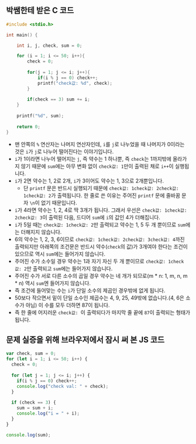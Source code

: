﻿## 박쌤한테 받은 C 코드

```c
#include <stdio.h>

int main() {

    int i, j, check, sum = 0;

    for (i = 1; i <= 50; i++){
        check = 0;
      
        for(j = 1; j <= i; j++){
            if(i % j == 0) check++;
            printf("check값: %d", check);
        }
      
        if(check == 3) sum += i;
    }
   
    printf("%d", sum);
   
    return 0;
}
```

- 맨 안쪽의 `%` 연산자는 나머지 연산자인데, `i`를 `j`로 나누었을 때 나머지가 0이라는 것은 `i`가 `j`로 나누어 떨어진다는 이야기입니다.
- `i`가 1이라면 나누어 떨어지는 `j`, 즉 약수는 1 하나뿐, 즉 `check`는 1까지밖에 올라가지 않기 때문에 `sum`에는 아무 변화 없이 `check값: 1`만이 출력된 채로 `i++`이 실행됩니다.
- `i`가 2면 약수는 1, 2로 2개, `i`가 3이어도 약수는 1, 3으로 2개뿐입니다.
    - 단 `printf` 문은 반드시 실행되기 때문에 `check값: 1check값: 2check값: 1check값: 2`가 출력됩니다. 한 줄로 쓴 이유는 주어진 `printf` 문에 줄바꿈 문자 `\n`이 없기 때문입니다.
- `i`가 4라면 약수는 1, 2, 4로 딱 3개가 됩니다. 그래서 우선은 `check값: 1check값: 2check값: 3`이 출력된 다음, 드디어 `sum`에 `i`의 값인 4가 더해집니다.
- `i`가 5일 때는 `check값: 1check값: 2`만 출력되고 약수는 1, 5 두 개 뿐이므로 `sum`에는 더해지지 않습니다.
- 6의 약수는 1, 2, 3, 6이므로 `check값: 1check값: 2check값: 3check값: 4`까진 출력되지만 아래쪽의 조건문은 반드시 약수(`check`의 값)가 3개여야 한다는 조건이 있으므로 역시 `sum`에는 들어가지 않습니다.
- 주어진 수가 소수일 경우 약수는 1과 자기 자신 두 개 뿐이므로 `check값: 1check값: 2`만 출력되고 `sum`에는 들어가지 않습니다.
- 주어진 수가 서로 다른 소수의 곱일 경우 약수는 네 개가 되므로(m * n: 1, m, n, m * n) 역시 `sum`엔 들어가지 않습니다.
- 즉 조건에 들어맞는 수는 `i`가 단일 소수의 제곱인 경우밖에 없게 됩니다.
- 50보다 작으면서 밑이 단일 소수인 제곱수는 4, 9, 25, 49밖에 없습니다.(4, 6은 소수가 아님) 이 수를 모두 더하면 87이 됩니다.
- 즉 한 줄에 어지러운 `check값: `이 출력되다가 마지막 줄 끝에 `87`이 출력되는 형태가 됩니다.

## 문제 실증을 위해 브라우저에서 잠시 써 본 JS 코드

```javascript
var check, sum = 0;
for (let i = 1; i <= 50; i++) {
  check = 0;
  
  for (let j = 1; j <= i; j++) {
    if(i % j == 0) check++;
    console.log("check val: " + check);
  }
  
  if (check == 3) {
    sum = sum + i;
    console.log("i = " + i);
  }
}

console.log(sum);
```